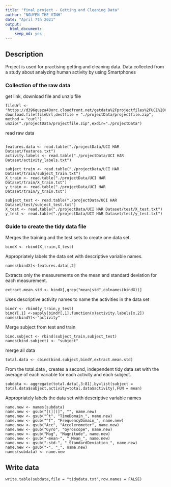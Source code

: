 ```yaml
---
title: "final project - Getting and Cleaning Data"
author: "NGUYEN THE VINH"
date: "April 7th 2021"
output:
  html_document:
    keep_md: yes
---
```


## Description
Project is used for practising getting and cleaning data. Data collected from a study about analyzing human activity by using Smartphones


### Collection of the raw data
get link, download file and unzip file
```{r}
fileUrl <- "https://d396qusza40orc.cloudfront.net/getdata%2Fprojectfiles%2FUCI%20HAR%20Dataset.zip"
download.file(fileUrl,destfile = "./projectData/projectfile.zip", method = "curl")
unzip("./projectData/projectfile.zip",exdir="./projectData")
```
read raw data
```{r}

features.data <- read.table("./projectData/UCI HAR Dataset/features.txt")
activity.labels <- read.table("./projectData/UCI HAR Dataset/activity_labels.txt")

subject_train <- read.table("./projectData/UCI HAR Dataset/train/subject_train.txt")
X_train <- read.table("./projectData/UCI HAR Dataset/train/X_train.txt")
y_train <- read.table("./projectData/UCI HAR Dataset/train/y_train.txt")

subject_test <- read.table("./projectData/UCI HAR Dataset/test/subject_test.txt")
X_test <- read.table("./projectData/UCI HAR Dataset/test/X_test.txt")
y_test <- read.table("./projectData/UCI HAR Dataset/test/y_test.txt")
```

### Guide to create the tidy data file
Merges the training and the test sets to create one data set.
```{r}
bindX <- rbind(X_train,X_test)
```

Appropriately labels the data set with descriptive variable names.
```{r}
names(bindX)<-features.data[,2]
```
Extracts only the measurements on the mean and standard deviation for each measurement.
```{r}
extract.mean.std <- bindX[,grep("mean|std",colnames(bindX))]
```

Uses descriptive activity names to name the activities in the data set
```{r}
bindY <- rbind(y_train,y_test)
bindY[,1] <-sapply(bindY[,1],function(x)activity.labels[x,2])
names(bindY)<-"activity"
```

Merge subject from test and train
```{r}
bind.subject <- rbind(subject_train,subject_test)
names(bind.subject) <- "subject"
```

merge all data
```{r}
total.data <- cbind(bind.subject,bindY,extract.mean.std)
```

From the total.data , creates a second, independent tidy data set with the average of each variable for each activity and each subject.
```{r}
subdata <- aggregate(total.data[,3:81],by=list(subject = total.data$subject,activity=total.data$activity),FUN = mean)
```
Appropriately labels the data set with descriptive variable names
```{r}
name.new <- names(subdata)
name.new <- gsub("[(][)]", "", name.new)
name.new <- gsub("^t", "TimeDomain_", name.new)
name.new <- gsub("^f", "FrequencyDomain_", name.new)
name.new <- gsub("Acc", "Accelerometer", name.new)
name.new <- gsub("Gyro", "Gyroscope", name.new)
name.new <- gsub("Mag", "Magnitude", name.new)
name.new <- gsub("-mean-", "_Mean_", name.new)
name.new <- gsub("-std-", "_StandardDeviation_", name.new)
name.new <- gsub("-", "_", name.new)
names(subdata) <- name.new
```
## Write data
```{r}
write.table(subdata,file = "tidydata.txt",row.names = FALSE)
```
